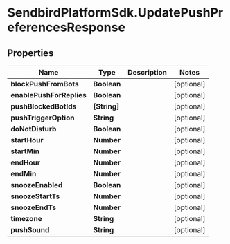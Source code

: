 # SendbirdPlatformSdk.UpdatePushPreferencesResponse

## Properties

Name | Type | Description | Notes
------------ | ------------- | ------------- | -------------
**blockPushFromBots** | **Boolean** |  | [optional] 
**enablePushForReplies** | **Boolean** |  | [optional] 
**pushBlockedBotIds** | **[String]** |  | [optional] 
**pushTriggerOption** | **String** |  | [optional] 
**doNotDisturb** | **Boolean** |  | [optional] 
**startHour** | **Number** |  | [optional] 
**startMin** | **Number** |  | [optional] 
**endHour** | **Number** |  | [optional] 
**endMin** | **Number** |  | [optional] 
**snoozeEnabled** | **Boolean** |  | [optional] 
**snoozeStartTs** | **Number** |  | [optional] 
**snoozeEndTs** | **Number** |  | [optional] 
**timezone** | **String** |  | [optional] 
**pushSound** | **String** |  | [optional] 


